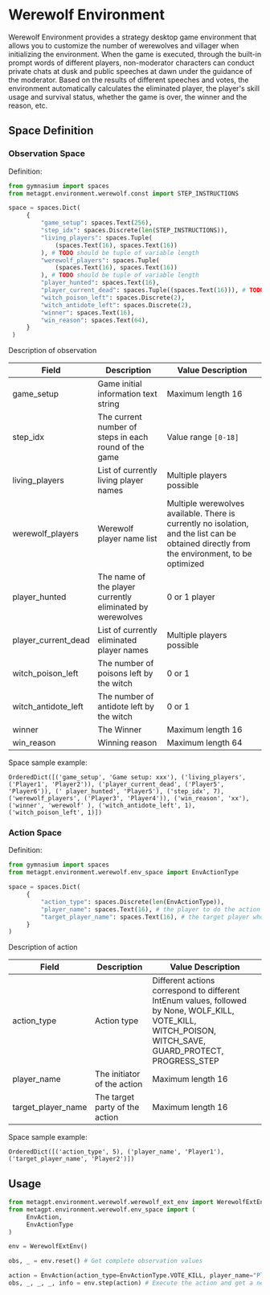 # Werewolf Environment

Werewolf Environment provides a strategy desktop game environment that allows you to customize the number of werewolves and villager when initializing the environment. When the game is executed, through the built-in prompt words of different players, non-moderator characters can conduct private chats at dusk and public speeches at dawn under the guidance of the moderator. Based on the results of different speeches and votes, the environment automatically calculates the eliminated player, the player's skill usage and survival status, whether the game is over, the winner and the reason, etc.

## Space Definition

### Observation Space

Definition:

```python
from gymnasium import spaces
from metagpt.environment.werewolf.const import STEP_INSTRUCTIONS

space = spaces.Dict(
     {
         "game_setup": spaces.Text(256),
         "step_idx": spaces.Discrete(len(STEP_INSTRUCTIONS)),
         "living_players": spaces.Tuple(
             (spaces.Text(16), spaces.Text(16))
         ), # TODO should be tuple of variable length
         "werewolf_players": spaces.Tuple(
             (spaces.Text(16), spaces.Text(16))
         ), # TODO should be tuple of variable length
         "player_hunted": spaces.Text(16),
         "player_current_dead": spaces.Tuple((spaces.Text(16))), # TODO should be tuple of variable length
         "witch_poison_left": spaces.Discrete(2),
         "witch_antidote_left": spaces.Discrete(2),
         "winner": spaces.Text(16),
         "win_reason": spaces.Text(64),
     }
 )
```

Description of observation

| Field               | Description                                               | Value Description                                                                                                                           |
| ------------------- | --------------------------------------------------------- | ------------------------------------------------------------------------------------------------------------------------------------------- |
| game_setup          | Game initial information text string                      | Maximum length 16                                                                                                                           |
| step_idx            | The current number of steps in each round of the game     | Value range `[0-18]`                                                                                                                        |
| living_players      | List of currently living player names                     | Multiple players possible                                                                                                                   |
| werewolf_players    | Werewolf player name list                                 | Multiple werewolves available. There is currently no isolation, and the list can be obtained directly from the environment, to be optimized |
| player_hunted       | The name of the player currently eliminated by werewolves | 0 or 1 player                                                                                                                               |
| player_current_dead | List of currently eliminated player names                 | Multiple players possible                                                                                                                   |
| witch_poison_left   | The number of poisons left by the witch                   | 0 or 1                                                                                                                                      |
| witch_antidote_left | The number of antidote left by the witch                  | 0 or 1                                                                                                                                      |
| winner              | The Winner                                                | Maximum length 16                                                                                                                           |
| win_reason          | Winning reason                                            | Maximum length 64                                                                                                                           |

Space sample example:

```
OrderedDict([('game_setup', 'Game setup: xxx'), ('living_players', ('Player1', 'Player2')), ('player_current_dead', ('Player5', 'Player6')), (' player_hunted', 'Player5'), ('step_idx', 7), ('werewolf_players', ('Player3', 'Player4')), ('win_reason', 'xx'), ('winner', 'werewolf' ), ('witch_antidote_left', 1), ('witch_poison_left', 1)])
```

### Action Space

Definition:

```python
from gymnasium import spaces
from metagpt.environment.werewolf.env_space import EnvActionType

space = spaces.Dict(
     {
         "action_type": spaces.Discrete(len(EnvActionType)),
         "player_name": spaces.Text(16), # the player to do the action
         "target_player_name": spaces.Text(16), # the target player who take the action
     }
)
```

Description of action

| Field              | Description                    | Value Description                                                                                                                                        |
| ------------------ | ------------------------------ | -------------------------------------------------------------------------------------------------------------------------------------------------------- |
| action_type        | Action type                    | Different actions correspond to different IntEnum values, followed by None, WOLF_KILL, VOTE_KILL, WITCH_POISON, WITCH_SAVE, GUARD_PROTECT, PROGRESS_STEP |
| player_name        | The initiator of the action    | Maximum length 16                                                                                                                                        |
| target_player_name | The target party of the action | Maximum length 16                                                                                                                                        |

Space sample example:

```
OrderedDict([('action_type', 5), ('player_name', 'Player1'), ('target_player_name', 'Player2')])
```

## Usage

```python
from metagpt.environment.werewolf.werewolf_ext_env import WerewolfExtEnv
from metagpt.environment.werewolf.env_space import (
     EnvAction,
     EnvActionType
)

env = WerewolfExtEnv()

obs, _ = env.reset() # Get complete observation values

action = EnvAction(action_type=EnvActionType.VOTE_KILL, player_name="Player1", target_player_name="Player2") #Initialize a set of action values, `Player1` will kill `Player2`
obs, _, _, _, info = env.step(action) # Execute the action and get a new complete observation
```
